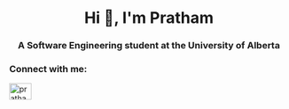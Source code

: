 <h1 align="center">Hi 👋, I'm Pratham</h1>
<h3 align="center">A Software Engineering student at the University of Alberta</h3>


<h3 align="left">Connect with me:</h3>
<p align="left">
<a href="https://linkedin.com/in/pratham-sitoula" target="blank"><img align="center" src="https://raw.githubusercontent.com/rahuldkjain/github-profile-readme-generator/master/src/images/icons/Social/linked-in-alt.svg" alt="pratham-sitoula" height="30" width="40" /></a>
</p>

